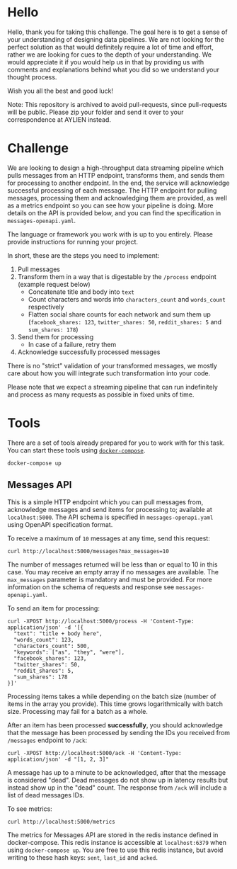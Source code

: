# Hello

Hello, thank you for taking this challenge. The goal here is to get a sense of your understanding of designing data pipelines. We are not looking for the perfect solution as that would definitely require a lot of time and effort, rather we are looking for cues to the depth of your understanding. We would appreciate it if you would help us in that by providing us with comments and explanations behind what you did so we understand your thought process.

Wish you all the best and good luck!

Note: This repository is archived to avoid pull-requests, since pull-requests will be public. Please zip your folder and send it over to your correspondence at AYLIEN instead.

# Challenge

We are looking to design a high-throughput data streaming pipeline which pulls messages from an HTTP endpoint, transforms them, and sends them for processing to another endpoint. In the end, the service will acknowledge successful processing of each message. The HTTP endpoint for pulling messages, processing them and acknowledging them are provided, as well as a metrics endpoint so you can see how your pipeline is doing. More details on the API is provided below, and you can find the specification in `messages-openapi.yaml`.

The language or framework you work with is up to you entirely. Please provide instructions for running your project.

In short, these are the steps you need to implement:
1. Pull messages
2. Transform them in a way that is digestable by the `/process` endpoint (example request below)
    - Concatenate title and body into `text`
    - Count characters and words into `characters_count` and `words_count` respectively
    - Flatten social share counts for each network and sum them up (`facebook_shares: 123`, `twitter_shares: 50`, `reddit_shares: 5` and `sum_shares: 178`)
3. Send them for processing
    - In case of a failure, retry them
4. Acknowledge successfully processed messages

There is no "strict" validation of your transformed messages, we mostly care about how you will integrate such transformation into your code.

Please note that we expect a streaming pipeline that can run indefinitely and process as many requests as possible in fixed units of time.

# Tools

There are a set of tools already prepared for you to work with for this task. You can start these tools using [`docker-compose`](https://docs.docker.com/compose/install/).

```
docker-compose up
```

## Messages API

This is a simple HTTP endpoint which you can pull messages from, acknowledge messages and send items for processing to; available at `localhost:5000`. The API schema is specified in `messages-openapi.yaml` using OpenAPI specification format.

To receive a maximum of `10` messages at any time, send this request:

```
curl http://localhost:5000/messages?max_messages=10
```

The number of messages returned will be less than or equal to 10 in this case. You may receive an empty array if no messages are available.
The `max_messages` parameter is mandatory and must be provided. For more information on the schema of requests and response see `messages-openapi.yaml`.

To send an item for processing:

```
curl -XPOST http://localhost:5000/process -H 'Content-Type: application/json' -d '[{
  "text": "title + body here",
  "words_count": 123,
  "characters_count": 500,
  "keywords": ["as", "they", "were"],
  "facebook_shares": 123,
  "twitter_shares": 50,
  "reddit_shares": 5,
  "sum_shares": 178
}]'
```
Processing items takes a while depending on the batch size (number of items in the array you provide). This time grows logarithmically with batch size. Processing may fail for a batch as a whole.

After an item has been processed **successfully**, you should acknowledge that the message has been processed by sending the IDs you received from `/messages` endpoint to `/ack`:

```
curl -XPOST http://localhost:5000/ack -H 'Content-Type: application/json' -d "[1, 2, 3]"
```

A message has up to a minute to be acknowledged, after that the message is considered "dead". Dead messages do not show up in latency results but instead show up in the "dead" count. The response from `/ack` will include a list of dead messages IDs.

To see metrics:

```
curl http://localhost:5000/metrics
```

The metrics for Messages API are stored in the redis instance defined in docker-compose. This redis instance is accessible at `localhost:6379` when using `docker-compose up`. You are free to use this redis instance, but avoid writing to these hash keys: `sent`, `last_id` and `acked`.
